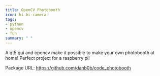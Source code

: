 ```yaml
---
title: OpenCV Photobooth
icon: bi bi-camera
tags:
- python
- opencv
- fun
summary: " "
---
```


A qt5 gui and opencv make it possible to make your own photobooth at home!  Perfect project for a raspberry pi!

Package URL: <https://github.com/danb0b/code_photobooth>